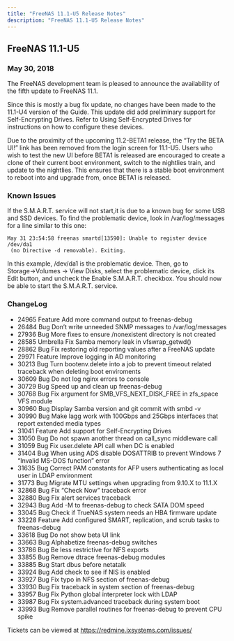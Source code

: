```yaml
---
title: "FreeNAS 11.1-U5 Release Notes"
description: "FreeNAS 11.1-U5 Release Notes"
---
```


## FreeNAS 11.1-U5

### May 30, 2018

The FreeNAS development team is pleased to announce the availability of the fifth update to FreeNAS 11.1.

Since this is mostly a bug fix update, no changes have been made to the 11.1-U4 version of the Guide. This update did add preliminary support for Self-Encrypting Drives. Refer to Using Self-Encrypted Drives for instructions on how to configure these devices.

Due to the proximity of the upcoming 11.2-BETA1 release, the “Try the BETA UI!” link has been removed from the login screen for 11.1-U5. Users who wish to test the new UI before BETA1 is released are encouraged to create a clone of their current boot environment, switch to the nightlies train, and update to the nightlies. This ensures that there is a stable boot environment to reboot into and upgrade from, once BETA1 is released.

### Known Issues

If the S.M.A.R.T. service will not start,it is due to a known bug for some USB and SSD devices. To find the problematic device, look in /var/log/messages for a line similar to this one:

```
May 31 23:54:58 freenas smartd[13590]: Unable to register device /dev/da1
 (no Directive -d removable). Exiting.
```

In this example, /dev/da1 is the problematic device.  Then, go to Storage→Volumes → View Disks, select the problematic device, click its Edit button, and uncheck the Enable S.M.A.R.T. checkbox. You should now be able to start the S.M.A.R.T. service.

### ChangeLog

+ 24965	Feature	Add more command output to freenas-debug
+ 26484	Bug	Don’t write unneeded SNMP messages to /var/log/messages
+ 27936	Bug	More fixes to ensure /nonexistent directory is not created
+ 28585	Umbrella	Fix Samba memory leak in vfswrap_getwd()
+ 28862	Bug	Fix restoring old reporting values after a FreeNAS update
+ 29971	Feature	Improve logging in AD monitoring
+ 30213	Bug	Turn bootenv.delete into a job to prevent timeout related traceback when deleting boot enviroments
+ 30609	Bug	Do not log nginx errors to console
+ 30729	Bug	Speed up and clean up freenas-debug
+ 30768	Bug	Fix argument for SMB_VFS_NEXT_DISK_FREE in zfs_space VFS module
+ 30960	Bug	Display Samba version and git commit with smbd -v
+ 30990	Bug	Make lagg work with 100Gbps and 25Gbps interfaces that report extended media types
+ 31041	Feature	Add support for Self-Encrypting Drives
+ 31050	Bug	Do not spawn another thread on call_sync middleware call
+ 31059	Bug	Fix user.delete API call when DC is enabled
+ 31404	Bug	When using ADS disable DOSATTRIB to prevent Windows 7 “Invalid MS-DOS function” error
+ 31635	Bug	Correct PAM constants for AFP users authenticating as local user in LDAP environment
+ 31773	Bug	Migrate MTU settings when upgrading from 9.10.X to 11.1.X
+ 32868	Bug	Fix “Check Now” traceback error
+ 32880	Bug	Fix alert services traceback
+ 32943	Bug	Add -M to freenas-debug to check SATA DOM speed
+ 33045	Bug	Check if TrueNAS system needs an HBA firmware update
+ 33228	Feature	Add configured SMART, replication, and scrub tasks to freenas-debug
+ 33618	Bug	Do not show beta UI link
+ 33663	Bug	Alphabetize freenas-debug switches
+ 33786	Bug	Be less restrictive for NFS exports
+ 33855	Bug	Remove dtrace freenas-debug modules
+ 33885	Bug	Start dbus before netatalk
+ 33924	Bug	Add check to see if NIS is enabled
+ 33927	Bug	Fix typo in NFS section of freenas-debug
+ 33930	Bug	Fix traceback in system section of freenas-debug
+ 33957	Bug	Fix Python global interpreter lock with LDAP
+ 33987	Bug	Fix system.advanced traceback during system boot
+ 33993	Bug	Remove parallel routines for freenas-debug to prevent CPU spike

Tickets can be viewed at https://redmine.ixsystems.com/issues/
